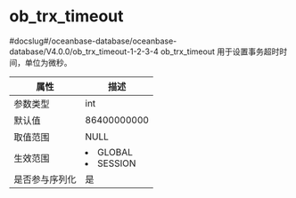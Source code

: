 ob_trx_timeout 
===================================
#docslug#/oceanbase-database/oceanbase-database/V4.0.0/ob_trx_timeout-1-2-3-4
ob_trx_timeout 用于设置事务超时时间，单位为微秒。


| **属性**  |                                                   **描述**                                                   |
|---------|------------------------------------------------------------------------------------------------------------|
| 参数类型    | int                                                                                                        |
| 默认值     | 86400000000                                                                                                  |
| 取值范围    | NULL                                                                                                       |
| 生效范围    | <li> GLOBAL   <li> SESSION    |
| 是否参与序列化 | 是                                                                                                          |



